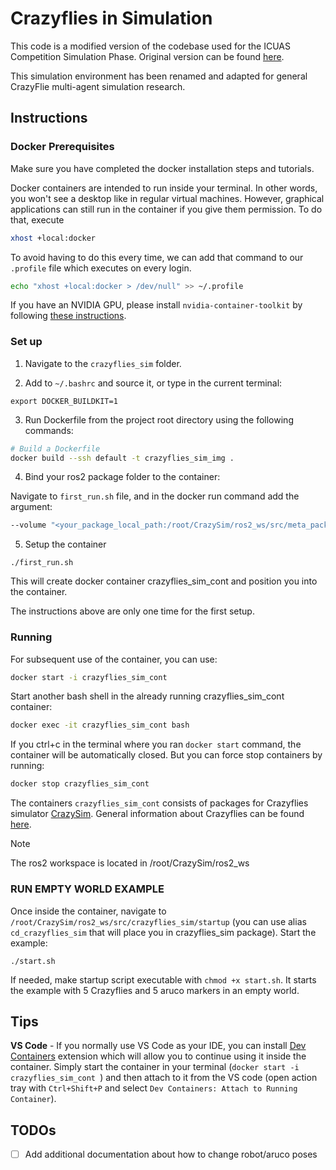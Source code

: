 # Crazyflies in Simulation

This code is a modified version of the codebase used for the ICUAS Competition Simulation Phase. Original version can be found [here](https://github.com/larics/icuas25_competition).

This simulation environment has been renamed and adapted for general CrazyFlie multi-agent simulation research.

## Instructions

### Docker Prerequisites

Make sure you have completed the docker installation steps and tutorials.

Docker containers are intended to run inside your terminal. In other words, you won't see a desktop like in regular virtual machines. However, graphical applications can still run in the container if you give them permission. To do that, execute

```bash
xhost +local:docker
```

To avoid having to do this every time, we can add that command to our `.profile` file which executes on every login.

```bash
echo "xhost +local:docker > /dev/null" >> ~/.profile
```

If you have an NVIDIA GPU, please install `nvidia-container-toolkit` by following [these instructions](https://docs.nvidia.com/datacenter/cloud-native/container-toolkit/latest/install-guide.html).


### Set up

1. Navigate to the `crazyflies_sim` folder.

2. Add  to  `~/.bashrc` and source it, or type in the current terminal:

```
export DOCKER_BUILDKIT=1
```

3. Run Dockerfile from the project root directory using the following commands:
```bash
# Build a Dockerfile
docker build --ssh default -t crazyflies_sim_img .
```

4. Bind your ros2 package folder to the container:

Navigate to `first_run.sh` file, and in the docker run command add the argument:

```bash
--volume "<your_package_local_path:/root/CrazySim/ros2_ws/src/meta_packages_hero:rw" \
```


5. Setup the container
```
./first_run.sh
```

This will create docker container crazyflies_sim_cont and position you into the container.

The instructions above are only one time for the first setup.

### Running 

For subsequent use of the container, you can use:

```bash
docker start -i crazyflies_sim_cont
```

Start another bash shell in the already running crazyflies_sim_cont container:
```bash 
docker exec -it crazyflies_sim_cont bash
```

If you ctrl+c in the terminal where you ran `docker start` command, the container will be automatically closed. But you can force stop containers by running:

```bash
docker stop crazyflies_sim_cont
```


The containers `crazyflies_sim_cont` consists of packages for Crazyflies simulator [CrazySim](https://github.com/gtfactslab/CrazySim). General information about Crazyflies can be found [here](https://www.bitcraze.io/products/crazyflie-2-1/).

> [!NOTE]
> The ros2 workspace is located in /root/CrazySim/ros2_ws

### RUN EMPTY WORLD EXAMPLE

Once inside the container, navigate to `/root/CrazySim/ros2_ws/src/crazyflies_sim/startup` (you can use alias `cd_crazyflies_sim` that will place you in crazyflies_sim package). Start the example: 

```
./start.sh
```

If needed, make startup script executable with `chmod +x start.sh`. It starts the example with 5 Crazyflies and 5 aruco markers in an empty world. 


## Tips

**VS Code** - If you normally use VS Code as your IDE, you can install [Dev Containers](https://code.visualstudio.com/docs/remote/containers#_sharing-git-credentials-with-your-container) extension which will allow you to continue using it inside the container. Simply start the container in your terminal (`docker start -i crazyflies_sim_cont `) and then attach to it from the VS code (open action tray with `Ctrl+Shift+P` and select `Dev Containers: Attach to Running Container`).

## TODOs

- [ ] Add additional documentation about how to change robot/aruco poses